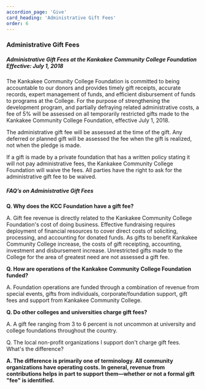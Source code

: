```yaml
---
accordion_page: 'Give'
card_heading: 'Administrative Gift Fees'
order: 6
---
```


<h3 class="typography__h3">Administrative Gift Fees</h3>
<h5 class="typography__h5">Administrative Gift Fees at the Kankakee Community College Foundation Effective: July 1, 2018</h5>
<p>The Kankakee Community College Foundation is committed to being accountable to our donors and provides timely gift receipts, accurate records, expert management of funds, and efficient disbursement of funds to programs at the College. For the purpose of strengthening the development program, and partially defraying related administrative costs, a fee of 5% will be assessed on all temporarily restricted gifts made to the Kankakee Community College Foundation, effective July 1, 2018.</p>
<p>The administrative gift fee will be assessed at the time of the gift. Any deferred or planned gift will be assessed the fee when the gift is realized, not when the pledge is made.</p>
<p>If a gift is made by a private foundation that has a written policy stating it will not pay administrative fees, the Kankakee Community College Foundation will waive the fees. All parties have the right to ask for the administrative gift fee to be waived.</p>
<h5 class="typography__h5">FAQ&rsquo;s on Administrative Gift Fees</h5>
<p><strong>Q. Why does the KCC Foundation have a gift fee?</strong></p>
<p>A. Gift fee revenue is directly related to the Kankakee Community College Foundation's cost of doing business. Effective fundraising requires deployment of financial resources to cover direct costs of soliciting, processing, and accounting for donated funds. As gifts to benefit Kankakee Community College increase, the costs of gift receipting, accounting, investment and disbursement increase. Unrestricted gifts made to the College for the area of greatest need are not assessed a gift fee.</p>
<p><strong>Q. How are operations of the Kankakee Community College Foundation funded?</strong></p>
<p>A. Foundation operations are funded through a combination of revenue from special events, gifts from individuals, corporate/foundation support, gift fees and support from Kankakee Community College.</p>
<p><strong>Q. Do other colleges and universities charge gift fees?</strong></p>
<p>A. A gift fee ranging from 3 to 6 percent is not uncommon at university and college foundations throughout the country.</p>
<p>Q. The local non-profit organizations I support don't charge gift fees. What's the difference?</p>
<p><strong>A. The difference is primarily one of terminology. All community organizations have operating costs. In general, revenue from contributions helps in part to support them&mdash;whether or not a formal gift "fee" is identified.</strong></p>
